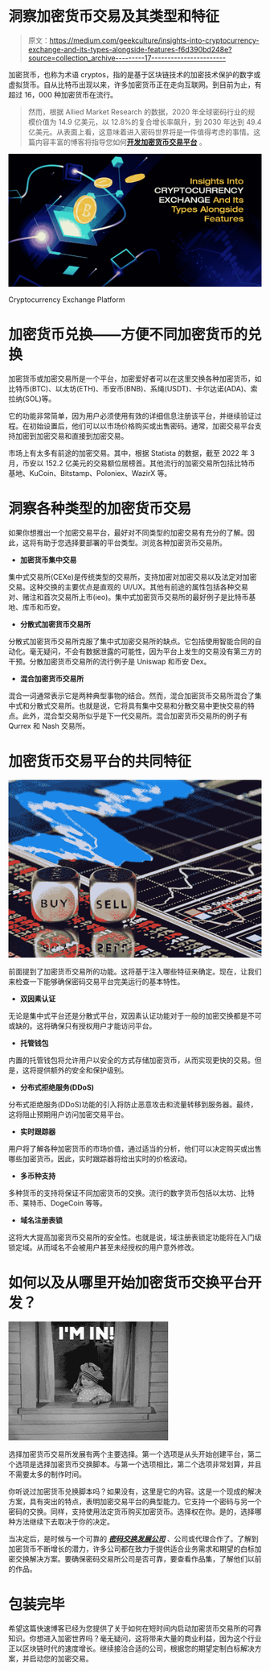 # 洞察加密货币交易及其类型和特征

> 原文：<https://medium.com/geekculture/insights-into-cryptocurrency-exchange-and-its-types-alongside-features-f6d390bd248e?source=collection_archive---------17----------------------->

加密货币，也称为术语 cryptos，指的是基于区块链技术的加密技术保护的数字或虚拟货币。自从比特币出现以来，许多加密货币正在走向互联网。到目前为止，有超过 16，000 种加密货币在流行。

> 然而，根据 Allied Market Research 的数据，2020 年全球密码行业的规模价值为 14.9 亿美元，以 12.8%的复合增长率飙升，到 2030 年达到 49.4 亿美元。从表面上看，这意味着进入密码世界将是一件值得考虑的事情。这篇内容丰富的博客将指导您如何[**开发加密货币交易平台**](https://www.inoru.com/cryptocurrency-exchange-script?utm_source=medium&utm_medium=blog+&utm_campaign=arunam) 。

![](img/8b842a48d14ca9a73bd7f7269c2c2aa3.png)

Cryptocurrency Exchange Platform

# **加密货币兑换——方便不同加密货币的兑换**

加密货币或加密交易所是一个平台，加密爱好者可以在这里交换各种加密货币，如比特币(BTC)、以太坊(ETH)、币安币(BNB)、系绳(USDT)、卡尔达诺(ADA)、索拉纳(SOL)等。

它的功能非常简单，因为用户必须使用有效的详细信息注册该平台，并继续验证过程。在初始设置后，他们可以以市场价格购买或出售密码。通常，加密交易平台支持加密到加密交易和直接到加密交易。

市场上有太多有前途的加密交易。其中，根据 Statista 的数据，截至 2022 年 3 月，币安以 152.2 亿美元的交易额位居榜首。其他流行的加密交易所包括比特币基地、KuCoin、Bitstamp、Poloniex、WazirX 等。

# **洞察各种类型的加密货币交易**

如果你想推出一个加密交易平台，最好对不同类型的加密交易有充分的了解。因此，这将有助于您选择要部署的平台类型。浏览各种加密货币交易所。

*   **加密货币集中交易**

集中式交易所(CEXe)是传统类型的交易所，支持加密对加密交易以及法定对加密交易。这种交换的主要优点是直观的 UI/UX。其他有前途的属性包括各种交易对、赌注和首次交易所上市(ieo)。集中式加密货币交易所的最好例子是比特币基地、库币和币安。

*   **分散式加密货币交易所**

分散式加密货币交易所克服了集中式加密交易所的缺点。它包括使用智能合同的自动化。毫无疑问，不会有数据泄露的可能性，因为平台上发生的交易没有第三方的干预。分散加密货币交易所的流行例子是 Uniswap 和币安 Dex。

*   **混合加密货币交易所**

混合一词通常表示它是两种典型事物的结合。然而，混合加密货币交易所混合了集中式和分散式交易所。也就是说，它将具有集中交易和分散交易中更快交易的特点。此外，混合型交易所似乎是下一代交易所。混合加密货币交易所的例子有 Qurrex 和 Nash 交易所。

# **加密货币交易平台的共同特征**

![](img/1e7afed94e2e583ea6d8751b4231136d.png)

前面提到了加密货币交易所的功能。这将基于注入哪些特征来确定。现在，让我们来检查一下能够确保密码交易平台完美运行的基本特性。

*   **双因素认证**

无论是集中式平台还是分散式平台，双因素认证功能对于一般的加密交换都是不可或缺的。这将确保只有授权用户才能访问平台。

*   **托管钱包**

内置的托管钱包将允许用户以安全的方式存储加密货币，从而实现更快的交易。但是，这将提供额外的安全和保护级别。

*   **分布式拒绝服务(DDoS)**

分布式拒绝服务(DDoS)功能的引入将防止恶意攻击和流量转移到服务器。最终，这将阻止预期用户访问加密交易平台。

*   **实时跟踪器**

用户将了解各种加密货币的市场价值，通过适当的分析，他们可以决定购买或出售哪些加密货币。因此，实时跟踪器将给出实时的价格波动。

*   **多币种支持**

多种货币的支持将保证不同加密货币的交换。流行的数字货币包括以太坊、比特币、莱特币、DogeCoin 等等。

*   **域名注册表锁**

这将大大提高加密货币交易所的安全性。也就是说，域注册表锁定功能将在入门级锁定域。从而域名不会被用户甚至未经授权的用户意外修改。

# **如何以及从哪里开始加密货币交换平台开发？**

![](img/f6763d3326a11d9ef324f0ca1dead569.png)

选择加密货币交易所发展有两个主要选择。第一个选项是从头开始创建平台，第二个选项是选择加密货币交换脚本。与第一个选项相比，第二个选项非常划算，并且不需要太多的制作时间。

你听说过加密货币兑换脚本吗？如果没有，这里是它的内容。这是一个现成的解决方案，具有突出的特点，表明加密交易平台的典型能力。它支持一个密码与另一个密码的交换。同样，支持使用法定货币购买加密货币。选择权在你。是的，选择哪种方法继续下去取决于你的决定。

当决定后，是时候与一个可靠的 [***密码交换发展公司***](https://www.inoru.com/cryptocurrency-exchange-script?utm_source=medium&utm_medium=blog+&utm_campaign=arunam) 、公司或代理合作了。了解到加密货币不断增长的潜力，许多公司都在致力于提供适合业务需求和期望的白标加密交换解决方案。要确保密码交易所公司是否可靠，要查看作品集，了解他们以前的作品。

# **包装完毕**

希望这篇快速博客已经为您提供了关于如何在短时间内启动加密货币交易所的可靠知识。你想进入加密世界吗？毫无疑问，这将带来大量的商业利益，因为这个行业正以区块链时代的速度增长。继续接洽合适的公司，根据您的期望定制白标解决方案，并启动您的加密交易。